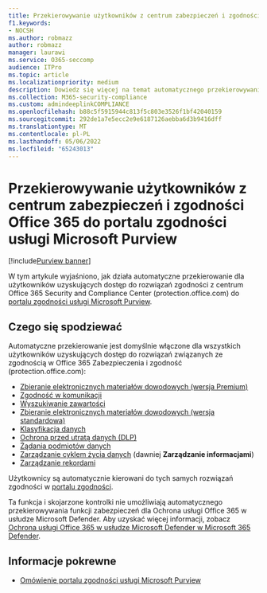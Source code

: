 ```yaml
---
title: Przekierowywanie użytkowników z centrum zabezpieczeń i zgodności Office 365 do portalu zgodności usługi Microsoft Purview
f1.keywords:
- NOCSH
ms.author: robmazz
author: robmazz
manager: laurawi
ms.service: O365-seccomp
audience: ITPro
ms.topic: article
ms.localizationpriority: medium
description: Dowiedz się więcej na temat automatycznego przekierowywania użytkowników z użytkowników Office 365 Security and Compliance Center do portalu zgodności usługi Microsoft Purview.
ms.collection: M365-security-compliance
ms.custom: admindeeplinkCOMPLIANCE
ms.openlocfilehash: b88c5f5915944c813f5c803e3526f1bf42040159
ms.sourcegitcommit: 292de1a7e5ecc2e9e6187126aebba6d3b9416dff
ms.translationtype: MT
ms.contentlocale: pl-PL
ms.lasthandoff: 05/06/2022
ms.locfileid: "65243013"
---
```

# <a name="redirection-of-users-from-the-office-365-security-and-compliance-center-to-the-microsoft-purview-compliance-portal"></a>Przekierowywanie użytkowników z centrum zabezpieczeń i zgodności Office 365 do portalu zgodności usługi Microsoft Purview

[!include[Purview banner](../includes/purview-rebrand-banner.md)]

W tym artykule wyjaśniono, jak działa automatyczne przekierowanie dla użytkowników uzyskujących dostęp do rozwiązań zgodności z centrum Office 365 Security and Compliance Center (protection.office.com) do <a href="https://go.microsoft.com/fwlink/p/?linkid=2077149" target="_blank">portalu zgodności usługi Microsoft Purview</a>.

## <a name="what-to-expect"></a>Czego się spodziewać

Automatyczne przekierowanie jest domyślnie włączone dla wszystkich użytkowników uzyskujących dostęp do rozwiązań związanych ze zgodnością w Office 365 Zabezpieczenia i zgodność (protection.office.com):

- [Zbieranie elektronicznych materiałów dowodowych (wersja Premium)](overview-ediscovery-20.md)
- [Zgodność w komunikacji](communication-compliance.md)
- [Wyszukiwanie zawartości](search-for-content.md)
- [Zbieranie elektronicznych materiałów dowodowych (wersja standardowa)](get-started-core-ediscovery.md)
- [Klasyfikacja danych](data-classification-overview.md)
- [Ochrona przed utratą danych (DLP)](dlp-learn-about-dlp.md)
- [Żądania podmiotów danych](/compliance/regulatory/gdpr-manage-gdpr-data-subject-requests-with-the-dsr-case-tool)
- [Zarządzanie cyklem życia danych](manage-data-governance.md) (dawniej **Zarządzanie informacjami**)
- [Zarządzanie rekordami](records-management.md)

Użytkownicy są automatycznie kierowani do tych samych rozwiązań zgodności w <a href="https://go.microsoft.com/fwlink/p/?linkid=2077149" target="_blank">portalu zgodności</a>.

Ta funkcja i skojarzone kontrolki nie umożliwiają automatycznego przekierowywania funkcji zabezpieczeń dla Ochrona usługi Office 365 w usłudze Microsoft Defender. Aby uzyskać więcej informacji, zobacz [Ochrona usługi Office 365 w usłudze Microsoft Defender w Microsoft 365 Defender](/microsoft-365/security/defender/microsoft-365-security-center-mdo).

## <a name="related-information"></a>Informacje pokrewne

- [Omówienie portalu zgodności usługi Microsoft Purview](/microsoft-365/compliance/microsoft-365-compliance-center)
